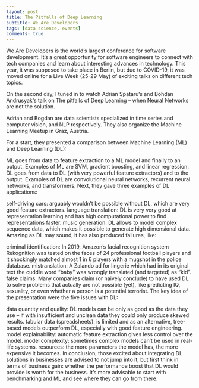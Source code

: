 ```yaml
---
layout: post
title: The Pitfalls of Deep Learning
subtitle: We Are Developers
tags: [data science, events]
comments: true
---
```


We Are Developers is the world’s largest conference for software development. It’s a great opportunity for software engineers to connect with tech companies and learn about interesting advances in technology. This year, it was supposed to take place in Berlin, but due to COVID-19, it was moved online for a Live Week (25-29 May) of exciting talks on different tech topics.

On the second day, I tuned in to watch Adrian Spataru‘s and Bohdan Andrusyak‘s talk on The pitfalls of Deep Learning – when Neural Networks are not the solution.

Adrian and Bogdan are data scientists specialized in time series and computer vision, and NLP respectively. They also organize the Machine Learning Meetup in Graz, Austria.

For a start, they presented a comparison between Machine Learning (ML) and Deep Learning (DL):

ML goes from data to feature extraction to a ML model and finally to an output. Examples of ML are SVM, gradient boosting, and linear regression.
DL goes from data to DL (with very powerful feature extractors) and to the output. Examples of DL are convolutional neural networks, recurrent neural networks,  and transformers.
Next, they gave three examples of DL applications:

self-driving cars: arguably wouldn’t be possible without DL, which are very good feature extractors.
language translation: DL is very very good at representation learning and has high computational power to find representations faster.
music generation: DL allows to model complex sequence data, which makes it possible to generate high dimensional data.
Amazing as DL may sound, it has also produced failures, like:

criminal identification: In 2019, Amazon’s facial recognition system Rekognition was tested on the faces of 24 professional football players and it shockingly matched almost 1 in 6 players with a mugshot in the police database.
mistranslation: A Zalando ad for lingerie which had in its original text the cuddle word “baby” was wrongly translated (and targeted) as “kid”.
false claims: Many companies claim (or naively conclude) to have used DL to solve problems that actually are not possible (yet), like predicting IQ, sexuality, or even whether a person is a potential terrorist.
The key idea of the presentation were the five issues with DL:

data quantity and quality: DL models can be only as good as the data they use – if with insufficient and unclean data they could only produce skewed results.
tabular data (spreadsheets): is limited and as an alternative, tree-based models outperform DL, especially with good feature engineering.
model explainability: automatic feature extraction gives less control over the model.
model complexity: sometimes complex models can’t be used in real-life systems.
resources: the more parameters the model has, the more expensive it becomes.
In conclusion, those excited about integrating DL solutions in businesses are advised to not jump into it, but first think in terms of business gain: whether the performance boost that DL would provide is worth for the business. It’s more advisable to start with benchmarking and ML and see where they can go from there.
